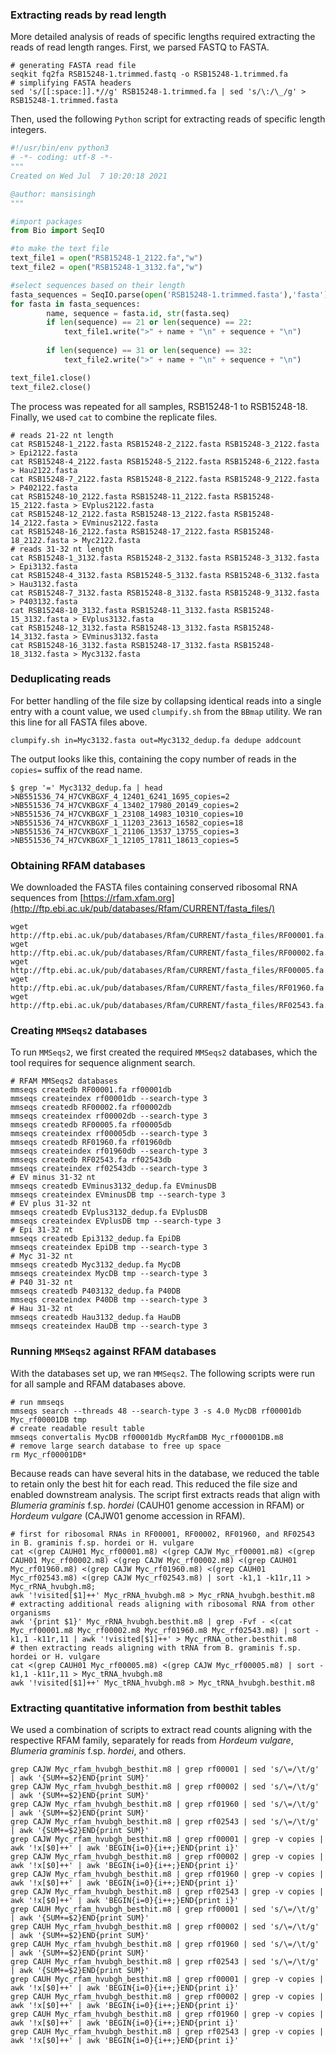 ### Extracting reads by read length
More detailed analysis of reads of specific lengths required extracting the reads of read length ranges. First, we parsed FASTQ to FASTA.
```ShellSession
# generating FASTA read file
seqkit fq2fa RSB15248-1.trimmed.fastq -o RSB15248-1.trimmed.fa
# simplifying FASTA headers
sed 's/[[:space:]].*//g' RSB15248-1.trimmed.fa | sed 's/\:/\_/g' > RSB15248-1.trimmed.fasta
```
Then, used the following `Python` script for extracting reads of specific length integers. 
```Python
#!/usr/bin/env python3
# -*- coding: utf-8 -*-
"""
Created on Wed Jul  7 10:20:18 2021

@author: mansisingh
"""

#import packages 
from Bio import SeqIO

#to make the text file
text_file1 = open("RSB15248-1_2122.fa","w")
text_file2 = open("RSB15248-1_3132.fa","w")

#select sequences based on their length 
fasta_sequences = SeqIO.parse(open('RSB15248-1.trimmed.fasta'),'fasta')
for fasta in fasta_sequences:
        name, sequence = fasta.id, str(fasta.seq)
        if len(sequence) == 21 or len(sequence) == 22:
            text_file1.write(">" + name + "\n" + sequence + "\n")
            
        if len(sequence) == 31 or len(sequence) == 32:
          	text_file2.write(">" + name + "\n" + sequence + "\n")

text_file1.close()
text_file2.close()
```
The process was repeated for all samples, RSB15248-1 to RSB15248-18. Finally, we used `cat` to combine the replicate files.
```ShellSession
# reads 21-22 nt length
cat RSB15248-1_2122.fasta RSB15248-2_2122.fasta RSB15248-3_2122.fasta > Epi2122.fasta
cat RSB15248-4_2122.fasta RSB15248-5_2122.fasta RSB15248-6_2122.fasta > Hau2122.fasta
cat RSB15248-7_2122.fasta RSB15248-8_2122.fasta RSB15248-9_2122.fasta > P402122.fasta
cat RSB15248-10_2122.fasta RSB15248-11_2122.fasta RSB15248-15_2122.fasta > EVplus2122.fasta
cat RSB15248-12_2122.fasta RSB15248-13_2122.fasta RSB15248-14_2122.fasta > EVminus2122.fasta
cat RSB15248-16_2122.fasta RSB15248-17_2122.fasta RSB15248-18_2122.fasta > Myc2122.fasta
# reads 31-32 nt length
cat RSB15248-1_3132.fasta RSB15248-2_3132.fasta RSB15248-3_3132.fasta > Epi3132.fasta
cat RSB15248-4_3132.fasta RSB15248-5_3132.fasta RSB15248-6_3132.fasta > Hau3132.fasta
cat RSB15248-7_3132.fasta RSB15248-8_3132.fasta RSB15248-9_3132.fasta > P403132.fasta
cat RSB15248-10_3132.fasta RSB15248-11_3132.fasta RSB15248-15_3132.fasta > EVplus3132.fasta
cat RSB15248-12_3132.fasta RSB15248-13_3132.fasta RSB15248-14_3132.fasta > EVminus3132.fasta
cat RSB15248-16_3132.fasta RSB15248-17_3132.fasta RSB15248-18_3132.fasta > Myc3132.fasta
```

### Deduplicating reads
For better handling of the file size by collapsing identical reads into a single entry with a count value, we used `clumpify.sh` from the `BBmap` utility. We ran this line for all FASTA files above. 
```ShellSession
clumpify.sh in=Myc3132.fasta out=Myc3132_dedup.fa dedupe addcount
```
The output looks like this, containing the copy number of reads in the `copies=` suffix of the read name. 
```ShellSession
$ grep '=' Myc3132_dedup.fa | head 
>NB551536_74_H7CVKBGXF_4_12401_6241_1695_copies=2
>NB551536_74_H7CVKBGXF_4_13402_17980_20149_copies=2
>NB551536_74_H7CVKBGXF_1_23108_14983_10310_copies=10
>NB551536_74_H7CVKBGXF_1_11203_23613_16582_copies=18
>NB551536_74_H7CVKBGXF_1_21106_13537_13755_copies=3
>NB551536_74_H7CVKBGXF_1_12105_17811_18613_copies=5
```

### Obtaining RFAM databases 
We downloaded the FASTA files containing conserved ribosomal RNA sequences from [https://rfam.xfam.org](http://ftp.ebi.ac.uk/pub/databases/Rfam/CURRENT/fasta_files/)
```ShellSession
wget http://ftp.ebi.ac.uk/pub/databases/Rfam/CURRENT/fasta_files/RF00001.fa.gz
wget http://ftp.ebi.ac.uk/pub/databases/Rfam/CURRENT/fasta_files/RF00002.fa.gz
wget http://ftp.ebi.ac.uk/pub/databases/Rfam/CURRENT/fasta_files/RF00005.fa.gz
wget http://ftp.ebi.ac.uk/pub/databases/Rfam/CURRENT/fasta_files/RF01960.fa.gz
wget http://ftp.ebi.ac.uk/pub/databases/Rfam/CURRENT/fasta_files/RF02543.fa.gz
```

### Creating `MMSeqs2` databases
To run `MMSeqs2`, we first created the required `MMSeqs2` databases, which the tool requires for sequence alignment search. 
```ShellSession
# RFAM MMSeqs2 databases
mmseqs createdb RF00001.fa rf00001db
mmseqs createindex rf00001db --search-type 3
mmseqs createdb RF00002.fa rf00002db
mmseqs createindex rf00002db --search-type 3
mmseqs createdb RF00005.fa rf00005db
mmseqs createindex rf00005db --search-type 3
mmseqs createdb RF01960.fa rf01960db
mmseqs createindex rf01960db --search-type 3
mmseqs createdb RF02543.fa rf02543db
mmseqs createindex rf02543db --search-type 3
# EV minus 31-32 nt
mmseqs createdb EVminus3132_dedup.fa EVminusDB 
mmseqs createindex EVminusDB tmp --search-type 3
# EV plus 31-32 nt
mmseqs createdb EVplus3132_dedup.fa EVplusDB 
mmseqs createindex EVplusDB tmp --search-type 3
# Epi 31-32 nt
mmseqs createdb Epi3132_dedup.fa EpiDB 
mmseqs createindex EpiDB tmp --search-type 3
# Myc 31-32 nt
mmseqs createdb Myc3132_dedup.fa MycDB 
mmseqs createindex MycDB tmp --search-type 3
# P40 31-32 nt
mmseqs createdb P403132_dedup.fa P40DB 
mmseqs createindex P40DB tmp --search-type 3
# Hau 31-32 nt
mmseqs createdb Hau3132_dedup.fa HauDB 
mmseqs createindex HauDB tmp --search-type 3
```

### Running `MMSeqs2` against RFAM databases
With the databases set up, we ran `MMSeqs2`. The following scripts were run for all sample and RFAM databases above. 
```ShellSession
# run mmseqs
mmseqs search --threads 48 --search-type 3 -s 4.0 MycDB rf00001db Myc_rf00001DB tmp
# create readable result table
mmseqs convertalis MycDB rf00001db MycRfamDB Myc_rf00001DB.m8
# remove large search database to free up space
rm Myc_rf00001DB*
```
Because reads can have several hits in the database, we reduced the table to retain only the best hit for each read. This reduced the file size and enabled downstream analysis. The script first extracts reads that align with *Blumeria graminis* f.sp. *hordei* (CAUH01 genome accession in RFAM) or *Hordeum vulgare* (CAJW01 genome accession in RFAM). 
```ShellSession
# first for ribosomal RNAs in RF00001, RF00002, RF01960, and RF02543 in B. graminis f.sp. hordei or H. vulgare
cat <(grep CAUH01 Myc_rf00001.m8) <(grep CAJW Myc_rf00001.m8) <(grep CAUH01 Myc_rf00002.m8) <(grep CAJW Myc_rf00002.m8) <(grep CAUH01 Myc_rf01960.m8) <(grep CAJW Myc_rf01960.m8) <(grep CAUH01 Myc_rf02543.m8) <(grep CAJW Myc_rf02543.m8) | sort -k1,1 -k11r,11 > Myc_rRNA_hvubgh.m8;
awk '!visited[$1]++' Myc_rRNA_hvubgh.m8 > Myc_rRNA_hvubgh.besthit.m8
# extracting additional reads aligning with ribosomal RNA from other organisms
awk '{print $1}' Myc_rRNA_hvubgh.besthit.m8 | grep -Fvf - <(cat Myc_rf00001.m8 Myc_rf00002.m8 Myc_rf01960.m8 Myc_rf02543.m8) | sort -k1,1 -k11r,11 | awk '!visited[$1]++' > Myc_rRNA_other.besthit.m8
# then extracting reads aligning with tRNA from B. graminis f.sp. hordei or H. vulgare
cat <(grep CAUH01 Myc_rf00005.m8) <(grep CAJW Myc_rf00005.m8) | sort -k1,1 -k11r,11 > Myc_tRNA_hvubgh.m8
awk '!visited[$1]++' Myc_tRNA_hvubgh.m8 > Myc_tRNA_hvubgh.besthit.m8
```

### Extracting quantitative information from besthit tables
We used a combination of scripts to extract read counts aligning with the respective RFAM family, separately for reads from *Hordeum vulgare*, *Blumeria graminis* f.sp. *hordei*, and others. 
```ShellSession
grep CAJW Myc_rfam_hvubgh_besthit.m8 | grep rf00001 | sed 's/\=/\t/g' | awk '{SUM+=$2}END{print SUM}'
grep CAJW Myc_rfam_hvubgh_besthit.m8 | grep rf00002 | sed 's/\=/\t/g' | awk '{SUM+=$2}END{print SUM}'
grep CAJW Myc_rfam_hvubgh_besthit.m8 | grep rf01960 | sed 's/\=/\t/g' | awk '{SUM+=$2}END{print SUM}'
grep CAJW Myc_rfam_hvubgh_besthit.m8 | grep rf02543 | sed 's/\=/\t/g' | awk '{SUM+=$2}END{print SUM}'
grep CAJW Myc_rfam_hvubgh_besthit.m8 | grep rf00001 | grep -v copies | awk '!x[$0]++' | awk 'BEGIN{i=0}{i++;}END{print i}'
grep CAJW Myc_rfam_hvubgh_besthit.m8 | grep rf00002 | grep -v copies | awk '!x[$0]++' | awk 'BEGIN{i=0}{i++;}END{print i}'
grep CAJW Myc_rfam_hvubgh_besthit.m8 | grep rf01960 | grep -v copies | awk '!x[$0]++' | awk 'BEGIN{i=0}{i++;}END{print i}'
grep CAJW Myc_rfam_hvubgh_besthit.m8 | grep rf02543 | grep -v copies | awk '!x[$0]++' | awk 'BEGIN{i=0}{i++;}END{print i}'
grep CAUH Myc_rfam_hvubgh_besthit.m8 | grep rf00001 | sed 's/\=/\t/g' | awk '{SUM+=$2}END{print SUM}'
grep CAUH Myc_rfam_hvubgh_besthit.m8 | grep rf00002 | sed 's/\=/\t/g' | awk '{SUM+=$2}END{print SUM}'
grep CAUH Myc_rfam_hvubgh_besthit.m8 | grep rf01960 | sed 's/\=/\t/g' | awk '{SUM+=$2}END{print SUM}'
grep CAUH Myc_rfam_hvubgh_besthit.m8 | grep rf02543 | sed 's/\=/\t/g' | awk '{SUM+=$2}END{print SUM}'
grep CAUH Myc_rfam_hvubgh_besthit.m8 | grep rf00001 | grep -v copies | awk '!x[$0]++' | awk 'BEGIN{i=0}{i++;}END{print i}'
grep CAUH Myc_rfam_hvubgh_besthit.m8 | grep rf00002 | grep -v copies | awk '!x[$0]++' | awk 'BEGIN{i=0}{i++;}END{print i}'
grep CAUH Myc_rfam_hvubgh_besthit.m8 | grep rf01960 | grep -v copies | awk '!x[$0]++' | awk 'BEGIN{i=0}{i++;}END{print i}'
grep CAUH Myc_rfam_hvubgh_besthit.m8 | grep rf02543 | grep -v copies | awk '!x[$0]++' | awk 'BEGIN{i=0}{i++;}END{print i}'
```
